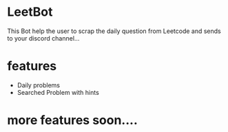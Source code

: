 # LeetBot
This Bot help the user to scrap the daily question from Leetcode and sends to your discord channel...

# features
* Daily problems
* Searched Problem with hints

# more features soon....
